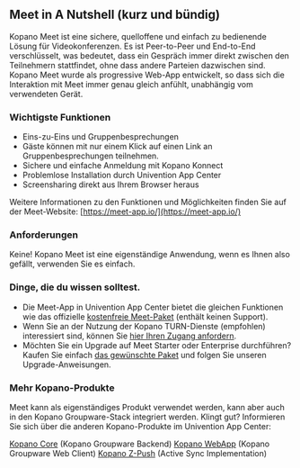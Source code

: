 ## Meet in A Nutshell (kurz und bündig)

Kopano Meet ist eine sichere, quelloffene und einfach zu bedienende Lösung für Videokonferenzen. Es ist Peer-to-Peer und End-to-End verschlüsselt, was bedeutet, dass ein Gespräch immer direkt zwischen den Teilnehmern stattfindet, ohne dass andere Parteien dazwischen sind. Kopano Meet wurde als progressive Web-App entwickelt, so dass sich die Interaktion mit Meet immer genau gleich anfühlt, unabhängig vom verwendeten Gerät.

### Wichtigste Funktionen

* Eins-zu-Eins und Gruppenbesprechungen
* Gäste können mit nur einem Klick auf einen Link an Gruppenbesprechungen teilnehmen.
* Sichere und einfache Anmeldung mit Kopano Konnect
* Problemlose Installation durch Univention App Center
* Screensharing direkt aus Ihrem Browser heraus

Weitere Informationen zu den Funktionen und Möglichkeiten finden Sie auf der Meet-Website: [https://meet-app.io/](https://meet-app.io/)

### Anforderungen

Keine! Kopano Meet ist eine eigenständige Anwendung, wenn es Ihnen also gefällt, verwenden Sie es einfach.

### Dinge, die du wissen solltest.

* Die Meet-App in Univention App Center bietet die gleichen Funktionen wie das offizielle [kostenfreie Meet-Paket](https://meet-app.io/#pricing) (enthält keinen Support).
* Wenn Sie an der Nutzung der Kopano TURN-Dienste (empfohlen) interessiert sind, können Sie [hier Ihren Zugang anfordern](https://meet-app.io/free-unsupported-community-package).
* Möchten Sie ein Upgrade auf Meet Starter oder Enterprise durchführen? Kaufen Sie einfach [das gewünschte Paket](https://meet-app.io/#pricing) und folgen Sie unseren Upgrade-Anweisungen.

### Mehr Kopano-Produkte

Meet kann als eigenständiges Produkt verwendet werden, kann aber auch in den Kopano Groupware-Stack integriert werden. Klingt gut? Informieren Sie sich über die anderen Kopano-Produkte im Univention App Center:

[Kopano Core](https://www.univention.com/products/univention-app-center/app-catalog/kopano-core/) (Kopano Groupware Backend)
[Kopano WebApp](https://www.univention.com/products/univention-app-center/app-catalog/kopano-webapp/) (Kopano Groupware Web Client)
[Kopano Z-Push](https://www.univention.com/products/univention-app-center/app-catalog/z-push-kopano/) (Active Sync Implementation)
